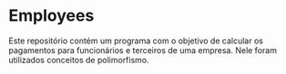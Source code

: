 # Employees

Este repositório contém um programa com o objetivo de calcular os pagamentos para funcionários e terceiros de uma empresa. Nele foram utilizados conceitos de polimorfismo.
